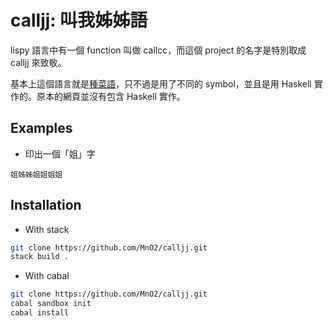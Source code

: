 # calljj: 叫我姊姊語

lispy 語言中有一個 function 叫做 callcc，而這個 project 的名字是特別取成 calljj 來致敬。

基本上這個語言就是[種菜語](http://www.blue.sky.or.jp/grass/)，只不過是用了不同的 symbol，並且是用 Haskell 實作的。原本的網頁並沒有包含 Haskell 實作。

## Examples

* 印出一個「姐」字

```
姐姊姊姐姐姐姐
```


## Installation

* With stack

``` bash
git clone https://github.com/MnO2/calljj.git
stack build .
```

* With cabal

``` bash
git clone https://github.com/MnO2/calljj.git
cabal sandbox init
cabal install
```
